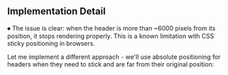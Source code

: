 ## Implementation Detail

⏺ The issue is clear: when the header is more than ~6000 pixels
  from its position, it stops rendering properly. This is a
  known limitation with CSS sticky positioning in browsers.

  Let me implement a different approach - we'll use absolute
  positioning for headers when they need to stick and are far
  from their original position: